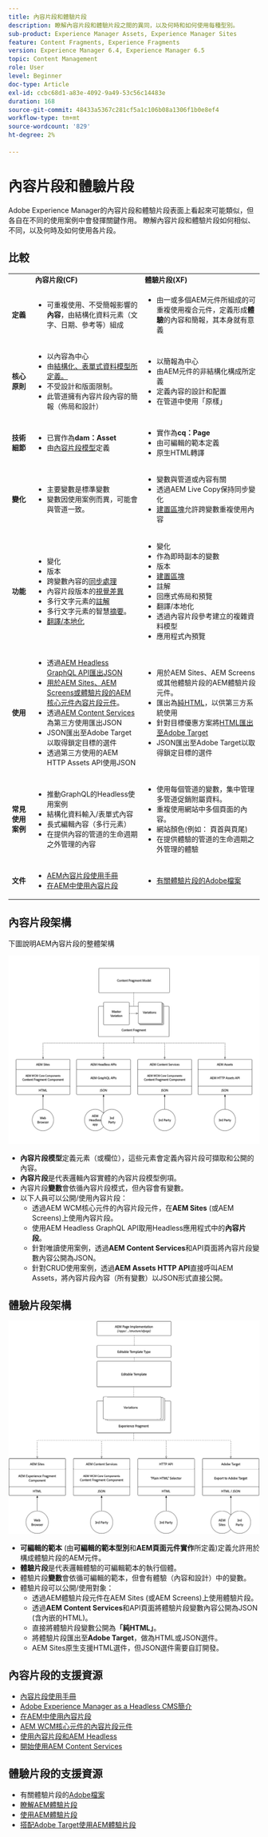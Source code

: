 ```yaml
---
title: 內容片段和體驗片段
description: 瞭解內容片段和體驗片段之間的異同，以及何時和如何使用每種型別。
sub-product: Experience Manager Assets, Experience Manager Sites
feature: Content Fragments, Experience Fragments
version: Experience Manager 6.4, Experience Manager 6.5
topic: Content Management
role: User
level: Beginner
doc-type: Article
exl-id: ccbc68d1-a83e-4092-9a49-53c56c14483e
duration: 168
source-git-commit: 48433a5367c281cf5a1c106b08a1306f1b0e8ef4
workflow-type: tm+mt
source-wordcount: '829'
ht-degree: 2%

---
```


# 內容片段和體驗片段

Adobe Experience Manager的內容片段和體驗片段表面上看起來可能類似，但各自在不同的使用案例中會發揮關鍵作用。 瞭解內容片段和體驗片段如何相似、不同，以及何時及如何使用各片段。

## 比較

<table>
<tbody><tr><td><strong> </strong></td>
<td><strong>內容片段(CF)</strong></td>
<td><strong>體驗片段(XF)</strong></td>
</tr><tr><td><strong>定義</strong></td>
<td><ul>
<li>可重複使用、不受簡報影響的<strong>內容</strong>，由結構化資料元素（文字、日期、參考等）組成</li>
</ul>
</td>
<td><ul>
<li>由一或多個AEM元件所組成的可重複使用複合元件，定義形成<strong>體驗</strong>的內容和簡報，其本身就有意義</li>
</ul>
</td>
</tr><tr><td><strong>核心原則</strong></td>
<td><ul>
<li>以內容為中心</li>
<li>由<a href="https://experienceleague.adobe.com/docs/experience-manager-65/assets/fragments/content-fragments-models.html?lang=zh-Hant" target="_blank">結構化、表單式資料模型所定義。</a></li>
<li>不受設計和版面限制。</li>
<li>此管道擁有內容片段內容的簡報（佈局和設計）</li>
</ul>
</td>
<td><ul>
<li>以簡報為中心</li>
<li>由AEM元件的非結構化構成所定義</li>
<li>定義內容的設計和配置</li>
<li>在管道中使用「原樣」</li>
</ul>
</td>
</tr><tr><td><strong>技術細節</strong></td>
<td><ul>
<li>已實作為<strong>dam：Asset</strong></li>
<li>由<a href="https://experienceleague.adobe.com/docs/experience-manager-65/assets/fragments/content-fragments-models.html?lang=zh-Hant" target="_blank">內容片段模型</a>定義</li>
</ul>
</td>
<td><ul>
<li>實作為<strong>cq：Page</strong></li>
<li>由可編輯的範本定義</li>
<li>原生HTML轉譯</li>
</ul>
</td>
</tr><tr><td><strong>變化</strong></td>
<td><ul>
<li>主要變數是標準變數</li>
<li>變數因使用案例而異，可能會與管道一致。</li>
</ul>
</td>
<td><ul>
<li>變數與管道或內容有關</li>
<li>透過AEM Live Copy保持同步變化</li>
<li><a href="https://experienceleague.adobe.com/docs/experience-manager-65/authoring/authoring/experience-fragments.html?lang=zh-Hant" target="_blank">建置區塊</a>允許跨變數重複使用內容</li>
</ul>
</td>
</tr><tr><td><strong>功能</strong></td>
<td><ul>
<li>變化</li>
<li>版本</li>
<li>跨變數內容的<a href="https://experienceleague.adobe.com/docs/experience-manager-65/assets/fragments/content-fragments-variations.html?lang=zh-Hant#synchronizing-with-master" target="_blank">同步處理</a></li>
<li>內容片段版本的<a href="https://experienceleague.adobe.com/docs/experience-manager-65/assets/fragments/content-fragments-managing.html?lang=zh-Hant#comparing-fragment-versions" target="_blank">視覺差異</a></li>
<li>多行文字元素的<a href="https://experienceleague.adobe.com/docs/experience-manager-65/assets/fragments/content-fragments-variations.html?lang=zh-Hant#annotating-a-content-fragment" target="_blank">註解</a></li>
<li>多行文字元素的智慧<a href="https://experienceleague.adobe.com/docs/experience-manager-65/assets/fragments/content-fragments-variations.html?lang=zh-Hant#summarizing-text" target="_blank">摘要</a>。</li>
<li><a href="https://experienceleague.adobe.com/docs/experience-manager-65/assets/fragments/creating-translation-projects-for-content-fragments.html?lang=zh-Hant" target="_blank">翻譯/本地化</a></li>
</ul>
</td>
<td><ul>
<li>變化</li>
<li>作為即時副本的變數</li>
<li>版本</li>
<li><a href="https://experienceleague.adobe.com/docs/experience-manager-65/authoring/authoring/experience-fragments.html?lang=zh-Hant#building-blocks" target="_blank">建置區塊</a></li>
<li>註解</li>
<li>回應式佈局和預覽</li>
<li>翻譯/本地化</li>
<li>透過內容片段參考建立的複雜資料模型</li>
<li>應用程式內預覽</li>
</ul>
</td>
</tr><tr><td><strong>使用</strong></td>
<td><ul>
<li>透過<a href="https://experienceleague.adobe.com/landing/experience-manager/headless/developer.html?lang=zh-Hant">AEM Headless GraphQL API匯出JSON</a></li>
<li><a href="https://experienceleague.adobe.com/docs/experience-manager-core-components/using/components/content-fragment-component.html?lang=zh-Hant" target="_blank">用於AEM Sites、AEM Screens或體驗片段的AEM核心元件內容片段元件</a>。</li>
<li>透過<a href="https://experienceleague.adobe.com/docs/experience-manager-learn/getting-started-with-aem-headless/content-services/overview.html?lang=zh-Hant" target="_blank">AEM Content Services</a>為第三方使用匯出JSON</li>
<li>JSON匯出至Adobe Target以取得鎖定目標的選件</li>
<li>透過第三方使用的AEM HTTP Assets API使用JSON</li>
</ul>
</td>
<td><ul>
<li>用於AEM Sites、AEM Screens或其他體驗片段的AEM體驗片段元件。</li>
<li>匯出為<a href="https://experienceleague.adobe.com/docs/experience-manager-65/authoring/authoring/experience-fragments.html?lang=zh-Hant" target="_blank">純HTML</a>，以供第三方系統使用</li>
<li>針對目標優惠方案將<a href="https://experienceleague.adobe.com/docs/experience-manager-65/administering/integration/experience-fragments-target.html?lang=zh-Hant" target="_blank">HTML匯出至Adobe Target</a></li>
<li>JSON匯出至Adobe Target以取得鎖定目標的選件</li>
</ul>
</td>
</tr><tr><td><strong>常見使用案例</strong></td>
<td><ul>
<li>推動GraphQL的Headless使用案例</li>
<li>結構化資料輸入/表單式內容</li>
<li>長式編輯內容（多行元素）</li>
<li>在提供內容的管道的生命週期之外管理的內容</li>
</ul>
</td>
<td><ul>
<li>使用每個管道的變數，集中管理多管道促銷附屬資料。</li>
<li>重複使用網站中多個頁面的內容。</li>
<li>網站顏色(例如： 頁首與頁尾)</li>
<li>在提供體驗的管道的生命週期之外管理的體驗</li>
</ul>
</td>
</tr><tr><td><strong>文件</strong></td>
<td><ul>
<li><a href="https://experienceleague.adobe.com/docs/experience-manager-65/assets/home.html?lang=zh-Hant&amp;topic=/experience-manager/6-5/assets/morehelp/content-fragments.ug.js" target="_blank">AEM內容片段使用手冊</a></li>
<li><a href="https://experienceleague.adobe.com/docs/experience-manager-learn/sites/content-fragments/content-fragments-feature-video-use.html?lang=zh-Hant" target="_blank">在AEM中使用內容片段</a></li>
</ul>
</td>
<td><ul>
<li><a href="https://experienceleague.adobe.com/docs/experience-manager-65/authoring/authoring/experience-fragments.html?lang=zh-Hant" target="_blank">有關體驗片段的Adobe檔案</a></li>
</ul>
</td>
</tr></tbody></table>

## 內容片段架構

下圖說明AEM內容片段的整體架構

![內容片段架構](./assets/content-fragments-architecture.png)

+ **內容片段模型**&#x200B;定義元素（或欄位），這些元素會定義內容片段可擷取和公開的內容。
+ **內容片段**&#x200B;是代表邏輯內容實體的內容片段模型例項。
+ 內容片段&#x200B;**變數**&#x200B;會依循內容片段模式，但內容會有變數。
+ 以下人員可以公開/使用內容片段：
   + 透過AEM WCM核心元件的內容片段元件，在&#x200B;**AEM Sites** (或AEM Screens)上使用內容片段。
   + 使用AEM Headless GraphQL API取用Headless應用程式中的&#x200B;**內容片段**。
   + 針對唯讀使用案例，透過&#x200B;**AEM Content Services**&#x200B;和API頁面將內容片段變數內容公開為JSON。
   + 針對CRUD使用案例，透過&#x200B;**AEM Assets HTTP API**&#x200B;直接呼叫AEM Assets，將內容片段內容（所有變數）以JSON形式直接公開。

## 體驗片段架構

![體驗片段架構](./assets/experience-fragments-architecture.png)

+ **可編輯的範本** (由&#x200B;**可編輯的範本型別**&#x200B;和&#x200B;**AEM頁面元件實作**&#x200B;所定義)定義允許用於構成體驗片段的AEM元件。
+ **體驗片段**&#x200B;是代表邏輯體驗的可編輯範本的執行個體。
+ 體驗片段&#x200B;**變數**&#x200B;會依循可編輯的範本，但會有體驗（內容和設計）中的變數。
+ 體驗片段可以公開/使用對象：
   + 透過AEM體驗片段元件在AEM Sites (或AEM Screens)上使用體驗片段。
   + 透過&#x200B;**AEM Content Services**&#x200B;和API頁面將體驗片段變數內容公開為JSON (含內嵌的HTML)。
   + 直接將體驗片段變數公開為&#x200B;**「純HTML」**。
   + 將體驗片段匯出至&#x200B;**Adobe Target**，做為HTML或JSON選件。
   + AEM Sites原生支援HTML選件，但JSON選件需要自訂開發。

## 內容片段的支援資源

+ [內容片段使用手冊](https://experienceleague.adobe.com/docs/experience-manager-65/assets/home.html?lang=zh-Hant&amp;topic=/experience-manager/6-5/assets/morehelp/content-fragments.ug.js)
+ [Adobe Experience Manager as a Headless CMS簡介](https://experienceleague.adobe.com/docs/experience-manager-cloud-service/content/headless/introduction.html?lang=zh-hant)
+ [在AEM中使用內容片段](https://experienceleague.adobe.com/docs/experience-manager-learn/sites/content-fragments/content-fragments-feature-video-use.html?lang=zh-Hant)
+ [AEM WCM核心元件的內容片段元件](https://experienceleague.adobe.com/docs/experience-manager-core-components/using/components/content-fragment-component.html?lang=zh-Hant)
+ [使用內容片段和AEM Headless](https://experienceleague.adobe.com/docs/experience-manager-learn/getting-started-with-aem-headless/overview.html?lang=zh-Hant)
+ [開始使用AEM Content Services](https://experienceleague.adobe.com/docs/experience-manager-learn/getting-started-with-aem-headless/content-services/overview.html?lang=zh-Hant)

## 體驗片段的支援資源

+ 有關體驗片段的[Adobe檔案](https://experienceleague.adobe.com/docs/experience-manager-65/authoring/authoring/experience-fragments.html?lang=zh-Hant)
+ [瞭解AEM體驗片段](https://experienceleague.adobe.com/docs/experience-manager-learn/sites/experience-fragments/experience-fragments-feature-video-use.html?lang=zh-Hant)
+ [使用AEM體驗片段](https://experienceleague.adobe.com/docs/experience-manager-learn/sites/experience-fragments/experience-fragments-feature-video-use.html?lang=zh-Hant)
+ [搭配Adobe Target使用AEM體驗片段](https://medium.com/adobetech/experience-fragments-and-adobe-target-d8d74381b9b2)
